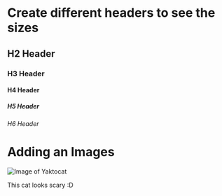 # Create different headers to see the sizes
## H2 Header
### H3 Header
#### H4 Header
##### H5 Header
###### H6 Header


# Adding an Images
![Image of Yaktocat](https://octodex.github.com/images/yaktocat.png)

This cat looks scary :D
